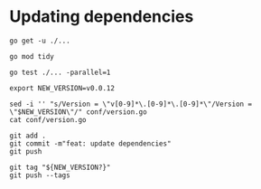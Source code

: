 # Updating dependencies

```shell
go get -u ./...
```

```shell
go mod tidy
```

```shell
go test ./... -parallel=1
```

```shell
export NEW_VERSION=v0.0.12
```

```shell
sed -i '' "s/Version = \"v[0-9]*\.[0-9]*\.[0-9]*\"/Version = \"$NEW_VERSION\"/" conf/version.go
cat conf/version.go
```

```shell
git add .
git commit -m"feat: update dependencies"
git push
```

```shell
git tag "${NEW_VERSION?}"
git push --tags
```
